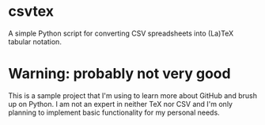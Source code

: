 # csvtex
A simple Python script for converting CSV spreadsheets into (La)TeX tabular notation.

# Warning: probably not very good
This is a sample project that I'm using to learn more about GitHub and brush up on Python. I am not an expert in neither TeX nor CSV and I'm only planning to implement basic functionality for my personal needs.
